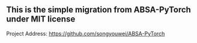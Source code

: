 ## This is the simple migration from ABSA-PyTorch under MIT license

Project Address: https://github.com/songyouwei/ABSA-PyTorch